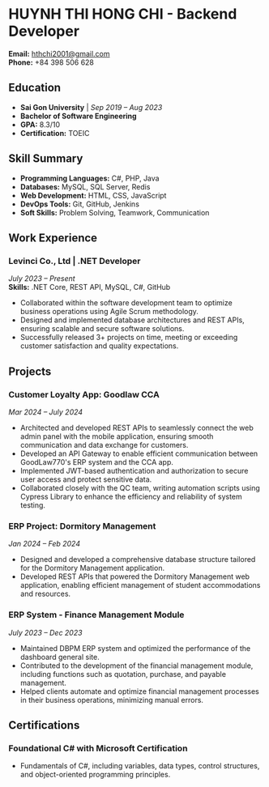 # HUYNH THI HONG CHI - Backend Developer

**Email:** [hthchi2001@gmail.com](mailto:hthchi2001@gmail.com)  
**Phone:** +84 398 506 628

## Education
- **Sai Gon University** |  _Sep 2019 – Aug 2023_ 
- **Bachelor of Software Engineering**
- **GPA:** 8.3/10
- **Certification:** TOEIC

## Skill Summary
- **Programming Languages:** C#, PHP, Java
- **Databases:** MySQL, SQL Server, Redis
- **Web Development:** HTML, CSS, JavaScript
- **DevOps Tools:** Git, GitHub, Jenkins
- **Soft Skills:** Problem Solving, Teamwork, Communication

## Work Experience

### Levinci Co., Ltd | .NET Developer
_July 2023 – Present_  
**Skills:** .NET Core, REST API, MySQL, C#, GitHub
- Collaborated within the software development team to optimize business operations using Agile Scrum methodology.
- Designed and implemented database architectures and REST APIs, ensuring scalable and secure software solutions.
- Successfully released 3+ projects on time, meeting or exceeding customer satisfaction and quality expectations.

## Projects

### Customer Loyalty App: Goodlaw CCA
_Mar 2024 – July 2024_
- Architected and developed REST APIs to seamlessly connect the web admin panel with the mobile application, ensuring smooth communication and data exchange for customers.
- Developed an API Gateway to enable efficient communication between GoodLaw770's ERP system and the CCA app.
- Implemented JWT-based authentication and authorization to secure user access and protect sensitive data.
- Collaborated closely with the QC team, writing automation scripts using Cypress Library to enhance the efficiency and reliability of system testing.

### ERP Project: Dormitory Management
_Jan 2024 – Feb 2024_
- Designed and developed a comprehensive database structure tailored for the Dormitory Management application.
- Developed REST APIs that powered the Dormitory Management web application, enabling efficient management of student accommodations and resources.

### ERP System - Finance Management Module
_July 2023 – Dec 2023_
- Maintained DBPM ERP system and optimized the performance of the dashboard general site.
- Contributed to the development of the financial management module, including functions such as quotation, purchase, and payable management.
- Helped clients automate and optimize financial management processes in their business operations, minimizing manual errors.

## Certifications

### Foundational C# with Microsoft Certification
- Fundamentals of C#, including variables, data types, control structures, and object-oriented programming principles.
